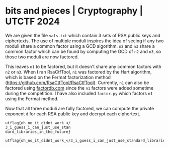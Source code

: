 # bits and pieces | Cryptography | UTCTF 2024

We are given the file `vals.txt` which contain 3 sets of RSA public keys and ciphertexts. The use of multiple moduli inspires the idea of seeing if any two moduli share a common factor using a GCD algorithm. `n2` and `n3` share a common factor which can be found by computing the GCD of `n2` and `n3`, so those two moduli are now factored.

This leaves `n1` to be factored, but it doesn't share any common factors with `n2` or `n3`. When I ran RsaCtfTool, `n1` was factored by the Hart algorithm, which is based on the Fermat factorization method (https://github.com/RsaCtfTool/RsaCtfTool). Currently, `n1` can also be factored using [factordb.com](http://factordb.com/) since the `n1` factors were added sometime during the competition. I have also included `factor.py` which factors `n1` using the Fermat method.

Now that all three moduli are fully factored, we can compute the private exponent `d` for each RSA public key and decrypt each ciphertext.

```
utflag{oh_no_it_didnt_work_</
3_i_guess_i_can_just_use_stan
dard_libraries_in_the_future}

utflag{oh_no_it_didnt_work_</3_i_guess_i_can_just_use_standard_libraries_in_the_future}
```